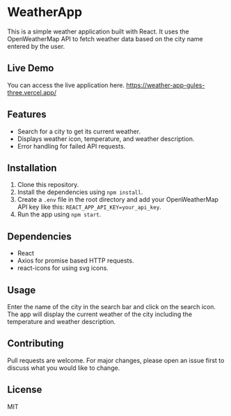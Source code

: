 # WeatherApp

This is a simple weather application built with React. It uses the OpenWeatherMap API to fetch weather data based on the city name entered by the user.

## Live Demo

You can access the live application here.
https://weather-app-gules-three.vercel.app/

## Features

- Search for a city to get its current weather.
- Displays weather icon, temperature, and weather description.
- Error handling for failed API requests.

## Installation

1. Clone this repository.
2. Install the dependencies using `npm install`.
3. Create a `.env` file in the root directory and add your OpenWeatherMap API key like this: `REACT_APP_API_KEY=your_api_key`.
4. Run the app using `npm start`.

## Dependencies

- React
- Axios for promise based HTTP requests.
- react-icons for using svg icons.

## Usage

Enter the name of the city in the search bar and click on the search icon. The app will display the current weather of the city including the temperature and weather description.

## Contributing

Pull requests are welcome. For major changes, please open an issue first to discuss what you would like to change.

## License

MIT
